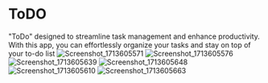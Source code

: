 # ToDO

"ToDo" designed to streamline task management and enhance productivity. With this app,
 you can effortlessly organize your tasks and stay on top of your to-do list
![Screenshot_1713605571](https://github.com/HaythamHany95/ToDo/assets/127749266/f096c4a3-b9ae-4795-ba59-d9fdc0c3f089)
![Screenshot_1713605576](https://github.com/HaythamHany95/ToDo/assets/127749266/9457595f-27ac-4d1e-8f20-79fd93e7bbb7)
![Screenshot_1713605639](https://github.com/HaythamHany95/ToDo/assets/127749266/4cd7e80f-c0ba-4d2d-a371-1b8cd6d61739)
![Screenshot_1713605648](https://github.com/HaythamHany95/ToDo/assets/127749266/177e7479-e27c-49ae-a252-2d536ce005da)
![Screenshot_1713605610](https://github.com/HaythamHany95/ToDo/assets/127749266/8979c591-78fe-44c0-87ec-dac0a790f317)
![Screenshot_1713605663](https://github.com/HaythamHany95/ToDo/assets/127749266/420eaf42-c94f-4b49-8335-3a10f74bf4d7)
